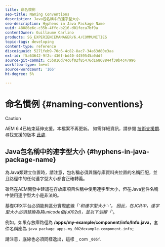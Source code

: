 ```yaml
---
title: 命名慣例
seo-title: Naming Conventions
description: Java包名稱中的連字型大小
seo-description: Hyphens in Java Package Name
uuid: 48086e6c-c35b-4ffc-b216-d01feca7bf9a
contentOwner: Guillaume Carlino
products: SG_EXPERIENCEMANAGER/6.4/COMMUNITIES
topic-tags: developing
content-type: reference
discoiquuid: 5271feb9-70c6-4c82-8ac7-34a63d80e3aa
exl-id: f5a63642-9f2c-436f-bd40-4459545a0ddf
source-git-commit: c5b816d74c6f02f85476d16868844f39b4c47996
workflow-type: tm+mt
source-wordcount: '166'
ht-degree: 5%

---
```


# 命名慣例 {#naming-conventions}

>[!CAUTION]
>
>AEM 6.4已結束延伸支援，本檔案不再更新。 如需詳細資訊，請參閱 [技術支援期](https://helpx.adobe.com//tw/support/programs/eol-matrix.html). 尋找支援的版本 [此處](https://experienceleague.adobe.com/docs/).

## Java包名稱中的連字型大小 {#hyphens-in-java-package-name}

為Java類建立位置時，請注意，包名稱必須與儲存庫資料夾位置的名稱匹配，並且路徑中的任何連字型大小都會正確轉義。

雖然在AEM開發中建議在存放庫項目名稱中使用連字型大小，但在Java套件名稱中使用連字型大小是非法的。

基礎CRX平台必須能夠區分實際底線「_&#39;和連字型大小&#39;-&#39;。 因此，在JCR中，連字型大小必須替換為其unicode值(u002d)，並以下划線「_&#39;。

例如，如果存放庫路徑為 **/apps/my-example/component/info/Info.java**，套件名稱應為 `java package apps.my_002dexample.component.info;`

請注意，底線也必須同樣逸出，這樣 `_` com `_005f`.
